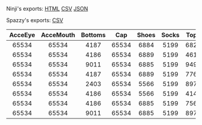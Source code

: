 Ninji's exports: [HTML](https://wuffs.org/acnh/bcsv_140/html/ItemPlayerInitialOutfitBoyAWParam.html) [CSV](https://wuffs.org/acnh/bcsv_140/csv/ItemPlayerInitialOutfitBoyAWParam.csv) [JSON](https://wuffs.org/acnh/bcsv_140/json/ItemPlayerInitialOutfitBoyAWParam.json)

Spazzy's exports: [CSV](JSON)

| AcceEye | AcceMouth | Bottoms | Cap | Shoes | Socks | Tops | UniqueID | Label |
|:--:|:--:|:--:|:--:|:--:|:--:|:--:|:--:|:--:|
| 65534 | 65534 | 4187 | 65534 | 6884 | 5199 | 6820 | 0 | 'BoyAW_0' | 
| 65534 | 65534 | 4186 | 65534 | 6889 | 5199 | 4615 | 1 | 'BoyAW_1' | 
| 65534 | 65534 | 9011 | 65534 | 6885 | 5199 | 9498 | 2 | 'BoyAW_2' | 
| 65534 | 65534 | 4187 | 65534 | 6889 | 5199 | 7761 | 3 | 'BoyAW_3' | 
| 65534 | 65534 | 2403 | 65534 | 5566 | 5199 | 8974 | 4 | 'BoyAW_4' | 
| 65534 | 65534 | 4186 | 65534 | 5566 | 5199 | 4147 | 5 | 'BoyAW_5' | 
| 65534 | 65534 | 4186 | 65534 | 6885 | 5199 | 7568 | 6 | 'BoyAW_6' | 
| 65534 | 65534 | 9011 | 65534 | 6885 | 5199 | 8977 | 7 | 'BoyAW_7' | 
